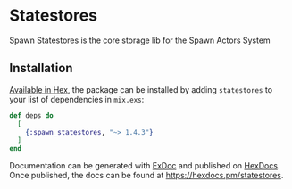 # Statestores

<!-- MDOC !-->

Spawn Statestores is the core storage lib for the Spawn Actors System

## Installation

[Available in Hex](https://hex.pm/packages/spawn_statestores), the package can be installed
by adding `statestores` to your list of dependencies in `mix.exs`:

```elixir
def deps do
  [
    {:spawn_statestores, "~> 1.4.3"}
  ]
end
```

Documentation can be generated with [ExDoc](https://github.com/elixir-lang/ex_doc)
and published on [HexDocs](https://hexdocs.pm). Once published, the docs can
be found at <https://hexdocs.pm/statestores>.
